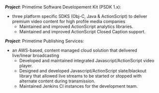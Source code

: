 **_Project_**: Primetime Software Developement Kit (PSDK 1.x): 
* three platform specific SDKS (Obj-C, Java & ActionScript) to deliver premium video content for high profile media companies
	* Maintained and improved ActionScript analytics libraries.
	* Maintained and improved ActionScript Closed Caption support.

**_Project_**: Primetime Publishing Services: 
* an AWS-based, content managed cloud solution that delivered live/linear broadcasting
	* Developed and maintained integrated Javascript/ActionScript video player.
	* Designed and developed Javascript/ActionScript slate/blackout library that allowed live streams to be started or stopped with alternate content during transmission.
	* Maintained Jenkins CI instances for the development team.